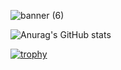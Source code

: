 ![banner (6)](https://github.com/PavlaBerankova/PavlaBerankova/assets/107038196/857be2f7-9292-4549-83a5-decf049b9317)

![Anurag's GitHub stats](https://github-readme-stats.vercel.app/api?username=PavlaBerankova&show_icons=true&theme=gruvbox)   

[![trophy](https://github-profile-trophy.vercel.app/?username=PavlaBerankova&theme=gruvbox&title=Stars,Repositories,Commits,Followers)](https://github.com/PavlaBerankova/github-profile-trophy)

<!--
**PavlaBerankova/PavlaBerankova** is a ✨ _special_ ✨ repository because its `README.md` (this file) appears on your GitHub profile.

[![Typing SVG](https://readme-typing-svg.herokuapp.com?font=Fira+Code&size=80&duration=4000&pause=1200&color=F7C300&multiline=true&width=4000&height=500&lines=I+am+learning+Swift+and+it+is+my+number+1.;Sorry%2C+I+mean+the+number+%5B0%5D.;I+want+to+work+as+iOS+developer+after+maternity+leave.)](https://git.io/typing-svg)

Here are some ideas to get you started:

- 🔭 I’m currently working on ...
- 🌱 I’m currently learning ...
- 👯 I’m looking to collaborate on ...
- 🤔 I’m looking for help with ...
- 💬 Ask me about ...
- 📫 How to reach me: ...
- 😄 Pronouns: ...
- ⚡ Fun fact: ...
-->
